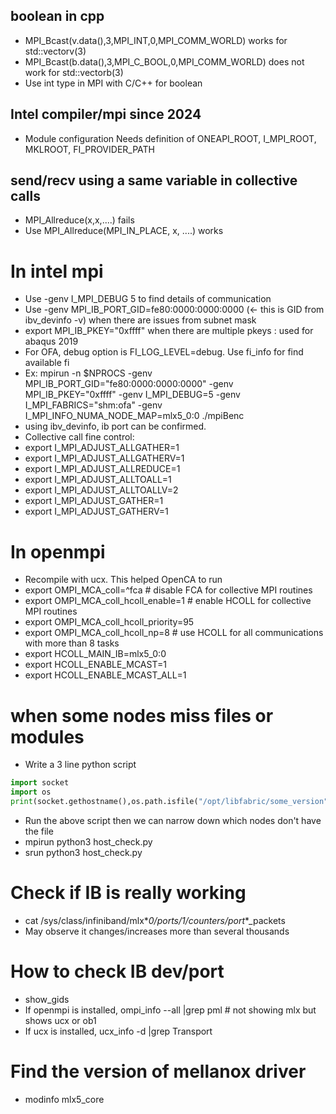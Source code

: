 ## boolean in cpp
- MPI_Bcast(v.data(),3,MPI_INT,0,MPI_COMM_WORLD) works for std::vector<int>v(3)
- MPI_Bcast(b.data(),3,MPI_C_BOOL,0,MPI_COMM_WORLD) does not work for std::vector<bool>b(3)
- Use int type in MPI with C/C++ for boolean

## Intel compiler/mpi since 2024
- Module configuration Needs definition of ONEAPI_ROOT, I_MPI_ROOT, MKLROOT, FI_PROVIDER_PATH

## send/recv using a same variable in collective calls
- MPI_Allreduce(x,x,....) fails
- Use MPI_Allreduce(MPI_IN_PLACE, x, ....) works

# In intel mpi
- Use -genv I_MPI_DEBUG 5 to find details of communication
- Use -genv MPI_IB_PORT_GID=fe80:0000:0000:0000 (<- this is GID from ibv_devinfo  -v) when there are issues from subnet mask
- export MPI_IB_PKEY="0xffff" when there are multiple pkeys : used for abaqus 2019
- For OFA, debug option is FI_LOG_LEVEL=debug. Use fi_info for find available fi
- Ex: mpirun -n $NPROCS -genv MPI_IB_PORT_GID="fe80:0000:0000:0000"  -genv MPI_IB_PKEY="0xffff" -genv I_MPI_DEBUG=5 -genv I_MPI_FABRICS="shm:ofa" -genv I_MPI_INFO_NUMA_NODE_MAP=mlx5_0:0 ./mpiBenc
- using ibv_devinfo, ib port can be confirmed.
- Collective call fine control:
- export I_MPI_ADJUST_ALLGATHER=1
- export I_MPI_ADJUST_ALLGATHERV=1
- export I_MPI_ADJUST_ALLREDUCE=1
- export I_MPI_ADJUST_ALLTOALL=1
- export I_MPI_ADJUST_ALLTOALLV=2
- export I_MPI_ADJUST_GATHER=1
- export I_MPI_ADJUST_GATHERV=1

# In openmpi
- Recompile with ucx. This helped OpenCA to run
- export OMPI_MCA_coll=^fca              # disable FCA for collective MPI routines
- export OMPI_MCA_coll_hcoll_enable=1    # enable HCOLL for collective MPI routines
- export OMPI_MCA_coll_hcoll_priority=95
- export OMPI_MCA_coll_hcoll_np=8        # use HCOLL for all communications with more than 8 tasks
- export HCOLL_MAIN_IB=mlx5_0:0
- export HCOLL_ENABLE_MCAST=1
- export HCOLL_ENABLE_MCAST_ALL=1

# when some nodes miss files or modules
- Write a 3 line python script
```py
import socket
import os
print(socket.gethostname(),os.path.isfile("/opt/libfabric/some_version"))
```
- Run the above script then we can narrow down which nodes don't have the file
- mpirun python3 host_check.py
- srun python3 host_check.py

# Check if IB is really working
- cat  /sys/class/infiniband/mlx*_0/ports/1/counters/port_*_packets
- May observe it changes/increases more than several thousands

# How to check IB dev/port
- show_gids
- If openmpi is installed, ompi_info --all |grep pml # not showing mlx but shows ucx or ob1
- If ucx is installed, ucx_info -d |grep Transport

# Find the version of mellanox driver
- modinfo mlx5_core
